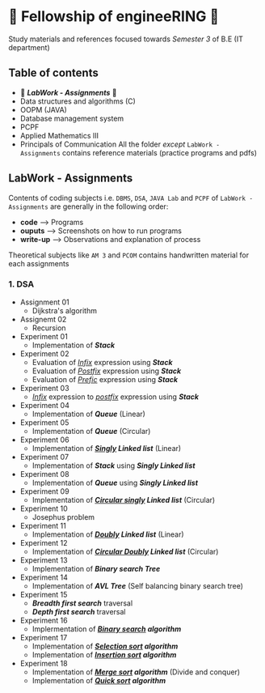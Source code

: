 # 🧙 Fellowship of engineeRING 🧙 
Study materials and references focused towards *Semester 3* of B.E (IT department)

## Table of contents
- 🌟 ***LabWork - Assignments*** 🌟
- Data structures and algorithms (C) 
- OOPM (JAVA)
- Database management system
- PCPF
- Applied Mathematics III
- Principals of Communication
All the folder *except* `LabWork - Assignments` contains reference materials (practice programs and pdfs)

## LabWork - Assignments
Contents of coding subjects i.e. `DBMS`, `DSA`, `JAVA Lab` and `PCPF` of `LabWork - Assignments` are generally in the following order:
- **code** --> Programs 
- **ouputs** --> Screenshots on how to run programs
- **write-up** --> Observations and explanation of process

Theoretical subjects like `AM 3` and `PCOM` contains handwritten material for each assignments
  
### 1. DSA
  - Assignment 01
    - Dijkstra's algorithm
  - Assignemt 02
    - Recursion
  - Experiment 01
    - Implementation of ***Stack***
  - Experiment 02
    - Evaluation of <u>_Infix_</u> expression using ***Stack***
    - Evaluation of <u>_Postfix_</u> expression using ***Stack***
    - Evaluation of <u>_Prefic_</u> expression using ***Stack***
  - Experiment 03
    - <u>_Infix_</u> expression to <u>_postfix_</u> expression using ***Stack***
  - Experiment 04
    - Implementation of ***Queue*** (Linear)
  - Experiment 05
    - Implementation of ***Queue*** (Circular)
  - Experiment 06
    - Implementation of ***<u>Singly</u> Linked list*** (Linear)
  - Experiment 07
    - Implementation of ***Stack*** using ***Singly Linked list***
  - Experiment 08
    - Implementation of ***Queue*** using ***Singly Linked list***
  - Experiment 09
    - Implementation of ***<u>Circular singly</u> Linked list*** (Circular)
  - Experiment 10
    - Josephus problem
  - Experiment 11
    - Implementation of ***<u>Doubly</u> Linked list*** (Linear)
  - Experiment 12
    - Implementation of ***<u>Circular Doubly</u> Linked list*** (Circular)
  - Experiment 13
    - Implementation of ***Binary search Tree***
  - Experiment 14
    - Implementation of ***AVL Tree*** (Self balancing binary search tree)
  - Experiment 15
    - ***Breadth first search*** traversal
    -  ***Depth first search*** traversal
 -  Experiment 16
    -  Implermentation of ***<u>Binary search</u> algorithm***
 -  Experiment 17
    -  Implementation of ***<u>Selection sort</u> algorithm***
    -  Implementation of ***<u>Insertion sort</u> algorithm***
 -  Experiment 18
    -  Implementation of ***<u>Merge sort</u> algorithm*** (Divide and conquer)
    -  Implementation of ***<u>Quick sort</u> algorithm***


